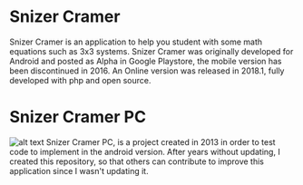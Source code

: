 
# Snizer Cramer
Snizer Cramer is an application to help you student with some math equations such as 3x3 systems. Snizer Cramer was originally developed for Android and posted as Alpha in Google Playstore, the mobile version has been discontinued in 2016. An Online version was released in 2018.1, fully developed with php and open source.



# Snizer Cramer PC
![alt text](https://i.imgur.com/qKkYeCW.png)
Snizer Cramer PC, is a project created in 2013 in order to test code to implement in the android version. After years without updating, I created this repository, so that others can contribute to improve this application since I wasn't updating it. 
